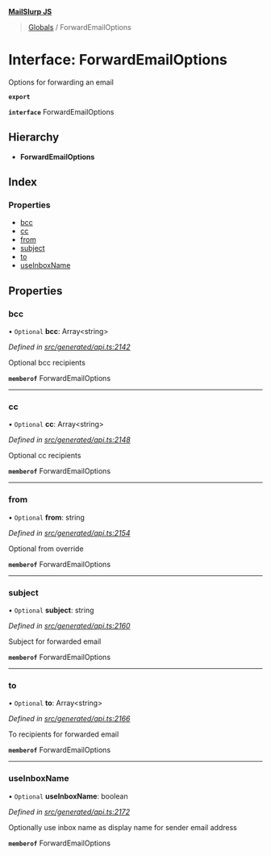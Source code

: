 **[MailSlurp JS](../README.md)**

> [Globals](../README.md) / ForwardEmailOptions

# Interface: ForwardEmailOptions

Options for forwarding an email

**`export`** 

**`interface`** ForwardEmailOptions

## Hierarchy

* **ForwardEmailOptions**

## Index

### Properties

* [bcc](forwardemailoptions.md#bcc)
* [cc](forwardemailoptions.md#cc)
* [from](forwardemailoptions.md#from)
* [subject](forwardemailoptions.md#subject)
* [to](forwardemailoptions.md#to)
* [useInboxName](forwardemailoptions.md#useinboxname)

## Properties

### bcc

• `Optional` **bcc**: Array\<string>

*Defined in [src/generated/api.ts:2142](https://github.com/mailslurp/mailslurp-client/blob/05090ce/src/generated/api.ts#L2142)*

Optional bcc recipients

**`memberof`** ForwardEmailOptions

___

### cc

• `Optional` **cc**: Array\<string>

*Defined in [src/generated/api.ts:2148](https://github.com/mailslurp/mailslurp-client/blob/05090ce/src/generated/api.ts#L2148)*

Optional cc recipients

**`memberof`** ForwardEmailOptions

___

### from

• `Optional` **from**: string

*Defined in [src/generated/api.ts:2154](https://github.com/mailslurp/mailslurp-client/blob/05090ce/src/generated/api.ts#L2154)*

Optional from override

**`memberof`** ForwardEmailOptions

___

### subject

• `Optional` **subject**: string

*Defined in [src/generated/api.ts:2160](https://github.com/mailslurp/mailslurp-client/blob/05090ce/src/generated/api.ts#L2160)*

Subject for forwarded email

**`memberof`** ForwardEmailOptions

___

### to

• `Optional` **to**: Array\<string>

*Defined in [src/generated/api.ts:2166](https://github.com/mailslurp/mailslurp-client/blob/05090ce/src/generated/api.ts#L2166)*

To recipients for forwarded email

**`memberof`** ForwardEmailOptions

___

### useInboxName

• `Optional` **useInboxName**: boolean

*Defined in [src/generated/api.ts:2172](https://github.com/mailslurp/mailslurp-client/blob/05090ce/src/generated/api.ts#L2172)*

Optionally use inbox name as display name for sender email address

**`memberof`** ForwardEmailOptions
